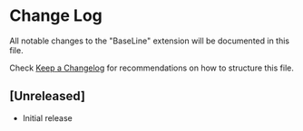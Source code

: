 # Change Log

All notable changes to the "BaseLine" extension will be documented in this file.

Check [Keep a Changelog](http://keepachangelog.com/) for recommendations on how to structure this file.

## [Unreleased]

- Initial release